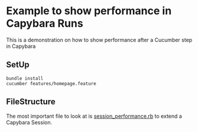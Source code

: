 # Example to show performance in Capybara Runs

This is a demonstration on how to show performance after a Cucumber step in Capybara

## SetUp
```shell script
bundle install
cucumber features/homepage.feature
```

## FileStructure
The most important file to look at is [session_performance.rb](features/performance/session_performance.rb) to extend a Capybara Session.